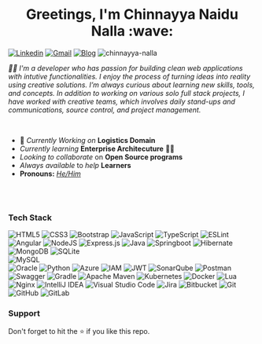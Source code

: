 <h1 align="center">
    <b> Greetings, I'm Chinnayya Naidu Nalla</b> :wave:
</h1>

[![Linkedin](https://img.shields.io/badge/-chinnayyanaidu-blue?style=flat&logo=Linkedin&logoColor=white)](https://www.linkedin.com/in/chinnayyanaidu/)
[![Gmail](https://img.shields.io/badge/-chinnayya.nalla.careers@gmail.com-c14438?style=flat&logo=Gmail&logoColor=white)](mailto:chinnayya.nalla.careers@gmail.com)
[![Blog](https://img.shields.io/badge/-chinnayyanalla-black?style=flat&labelColor=black&logo=github&logoColor=white)](https://github.com/chinnayya-nalla)
<img src="https://komarev.com/ghpvc/?username=chinnayya-nalla&label=Profile%20views&color=0e75b6&style=flat" alt="chinnayya-nalla" />

<p>
  <em>
      🧑‍🔬 I'm a developer who has passion for building clean web applications with intutive functionalities. I enjoy the process of turning ideas into reality using creative solutions. I’m always curious about learning new skills, tools, and concepts. In addition to working on various solo full stack projects, I have worked with creative teams, which involves daily stand-ups and communications, source control, and project management.
  </em>  
</p>

<br>

- 🔭 *Currently Working on* **Logistics Domain**
- *Currently learning* **Enterprise Architecuture** 👨‍💻
- *Looking to collaborate* on **Open Source programs** 
- *Always available* to *help*  **Learners**
- **Pronouns:** [*He/Him*](https://pronoun.is/he)

<br> <br>

### Tech Stack
![HTML5](https://img.shields.io/badge/html5-%23E34F26.svg?style=for-the-badge&logo=html5&logoColor=white) 
![CSS3](https://img.shields.io/badge/css3-%231572B6.svg?style=for-the-badge&logo=css3&logoColor=white) 
![Bootstrap](https://img.shields.io/badge/bootstrap-%23563D7C.svg?style=for-the-badge&logo=bootstrap&logoColor=white) 
![JavaScript](https://img.shields.io/badge/javascript-%23323330.svg?style=for-the-badge&logo=javascript&logoColor=%23F7DF1E) 
![TypeScript](https://img.shields.io/badge/typescript-%23007ACC.svg?style=for-the-badge&logo=typescript&logoColor=white) 
![ESLint](https://img.shields.io/badge/ESLint-4B3263?style=for-the-badge&logo=eslint&logoColor=white)
![Angular](https://img.shields.io/badge/angular-%23DD0031.svg?style=for-the-badge&logo=angular&logoColor=white)
![NodeJS](https://img.shields.io/badge/node.js-6DA55F?style=for-the-badge&logo=node.js&logoColor=white) 
![Express.js](https://img.shields.io/badge/express.js-%23404d59.svg?style=for-the-badge&logo=express&logoColor=%2361DAFB)
![Java](https://img.shields.io/badge/java-%23ED8B00.svg?style=for-the-badge&logo=java&logoColor=white) 
![Springboot](https://img.shields.io/badge/SpringBoot-6DB33F?style=for-the-badge&logo=Spring&logoColor=white) 
![Hibernate](https://img.shields.io/badge/Hibernate-59666C?style=for-the-badge&logo=Hibernate&logoColor=white)
![MongoDB](https://img.shields.io/badge/MongoDB-%234ea94b.svg?style=for-the-badge&logo=mongodb&logoColor=white) 
![SQLite](https://img.shields.io/badge/sqlite-%2307405e.svg?style=for-the-badge&logo=sqlite&logoColor=white) 	
![MySQL](https://img.shields.io/badge/mysql-%2300f.svg?style=for-the-badge&logo=mysql&logoColor=white) 	
![Oracle](https://img.shields.io/badge/Oracle-F80000?style=for-the-badge&logo=oracle&logoColor=white)
![Python](https://img.shields.io/badge/python-3670A0?style=for-the-badge&logo=python&logoColor=ffdd54) 
![Azure](https://img.shields.io/badge/azure-%230072C6.svg?style=for-the-badge&logo=azure-devops&logoColor=white) 
![IAM](https://img.shields.io/badge/Keycloak-black?style=for-the-badge&logo=keycloak&logoColor=white)
![JWT](https://img.shields.io/badge/JWT-black?style=for-the-badge&logo=JSON%20web%20tokens)
![SonarQube](https://img.shields.io/badge/SonarQube-black?style=for-the-badge&logo=sonarqube&logoColor=4E9BCD)
![Postman](https://img.shields.io/badge/Postman-FF6C37?style=for-the-badge&logo=postman&logoColor=white)
![Swagger](https://img.shields.io/badge/-Swagger-%23Clojure?style=for-the-badge&logo=swagger&logoColor=white)
![Gradle](https://img.shields.io/badge/Gradle-02303A.svg?style=for-the-badge&logo=Gradle&logoColor=white)
![Apache Maven](https://img.shields.io/badge/Apache%20Maven-C71A36?style=for-the-badge&logo=Apache%20Maven&logoColor=white)
![Kubernetes](https://img.shields.io/badge/kubernetes-%23326ce5.svg?style=for-the-badge&logo=kubernetes&logoColor=white)
![Docker](https://img.shields.io/badge/docker-%230db7ed.svg?style=for-the-badge&logo=docker&logoColor=white)
![Lua](https://img.shields.io/badge/lua-%232C2D72.svg?style=for-the-badge&logo=lua&logoColor=white) 
![Nginx](https://img.shields.io/badge/nginx-%23009639.svg?style=for-the-badge&logo=nginx&logoColor=white)
![IntelliJ IDEA](https://img.shields.io/badge/IntelliJIDEA-000000.svg?style=for-the-badge&logo=intellij-idea&logoColor=white)
![Visual Studio Code](https://img.shields.io/badge/Visual%20Studio%20Code-0078d7.svg?style=for-the-badge&logo=visual-studio-code&logoColor=white)
![Jira](https://img.shields.io/badge/jira-%230A0FFF.svg?style=for-the-badge&logo=jira&logoColor=white) 
![Bitbucket](https://img.shields.io/badge/bitbucket-%230047B3.svg?style=for-the-badge&logo=bitbucket&logoColor=white)
![Git](https://img.shields.io/badge/git-%23F05033.svg?style=for-the-badge&logo=git&logoColor=white)
![GitHub](https://img.shields.io/badge/github-%23121011.svg?style=for-the-badge&logo=github&logoColor=white)
![GitLab](https://img.shields.io/badge/gitlab-%23181717.svg?style=for-the-badge&logo=gitlab&logoColor=white)


### Support
Don't forget to hit the :star: if you like this repo.

<br ><br>
